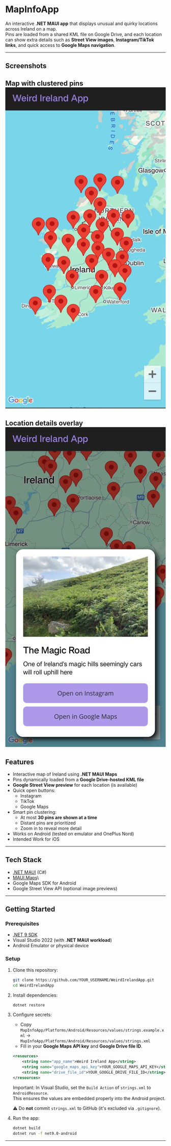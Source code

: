 # MapInfoApp

An interactive **.NET MAUI app** that displays unusual and quirky
locations across Ireland on a map.\
Pins are loaded from a shared KML file on Google Drive, and each
location can show extra details such as **Street View images**,
**Instagram/TikTok links**, and quick access to **Google Maps
navigation**.

------------------------------------------------------------------------

## Screenshots

 
Map with clustered pins             
![Map](MapInfoApp/git_images/MapInfoScreenshot1.jpg)     
-----------------------------------------------------------------------------
Location details overlay
![Overlay](MapInfoApp/git_images/MapInfoScreenshot2.jpg)
 -----------------------------------------------------------------------------
 
## Features

-   Interactive map of Ireland using **.NET MAUI Maps**
-   Pins dynamically loaded from a **Google Drive-hosted KML file**
-   **Google Street View preview** for each location (is available)
-   Quick open buttons:
    -   Instagram
    -   TikTok
    -   Google Maps
-   Smart pin clustering:
    -   At most **30 pins are shown at a time**
    -   Distant pins are prioritized
    -   Zoom in to reveal more detail
-   Works on Android (tested on emulator and OnePlus Nord)
-   Intended Work for iOS

------------------------------------------------------------------------

## Tech Stack

-   [.NET MAUI](https://learn.microsoft.com/dotnet/maui/what-is-maui)
    (C#)
-   [MAUI.Maps](https://learn.microsoft.com/dotnet/maui/platform-integration/maps)\
-   Google Maps SDK for Android
-   Google Street View API (optional image previews)

------------------------------------------------------------------------

## Getting Started

### Prerequisites

-   [.NET 9 SDK](https://dotnet.microsoft.com/download)
-   Visual Studio 2022 (with **.NET MAUI workload**)
-   Android Emulator or physical device

### Setup

1.  Clone this repository:

    ``` bash
    git clone https://github.com/YOUR_USERNAME/WeirdIrelandApp.git
    cd WeirdIrelandApp
    ```

2.  Install dependencies:

    ``` bash
    dotnet restore
    ```

3.  Configure secrets:

    -   Copy
        `MapInfoApp/Platforms/Android/Resources/values/strings.example.xml`
        →\
        `MapInfoApp/Platforms/Android/Resources/values/strings.xml`
    -   Fill in your **Google Maps API key** and **Google Drive file
        ID**.

    ``` xml
    <resources>
        <string name="app_name">Weird Ireland App</string>
        <string name="google_maps_api_key">YOUR_GOOGLE_MAPS_API_KEY</string>
        <string name="drive_file_id">YOUR_GOOGLE_DRIVE_FILE_ID</string>
    </resources>
    ```

    Important: In Visual Studio, set the `Build Action` of `strings.xml`
    to `AndroidResource`.\
    This ensures the values are embedded properly into the Android
    project.

    ⚠️ Do **not** commit `strings.xml` to GitHub (it's excluded via
    `.gitignore`).

4.  Run the app:

    ``` bash
    dotnet build
    dotnet run -f net9.0-android
    ```

------------------------------------------------------------------------



